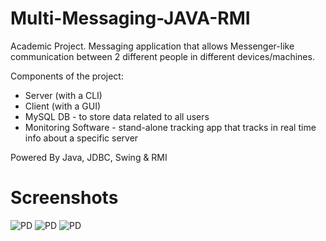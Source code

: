 # Multi-Messaging-JAVA-RMI
Academic Project. Messaging application that allows Messenger-like communication between 2 different people in different devices/machines.

Components of the project:
 - Server (with a CLI)
 - Client (with a GUI)
 - MySQL DB - to store data related to all users
 - Monitoring Software - stand-alone tracking app that tracks in real time info about a specific server
 
 Powered By Java, JDBC, Swing & RMI

# Screenshots
![PD](http://afaneca.com/imagens/pd1.png)
![PD](http://afaneca.com/imagens/pd2.png)
![PD](http://afaneca.com/imagens/pd3.png)
